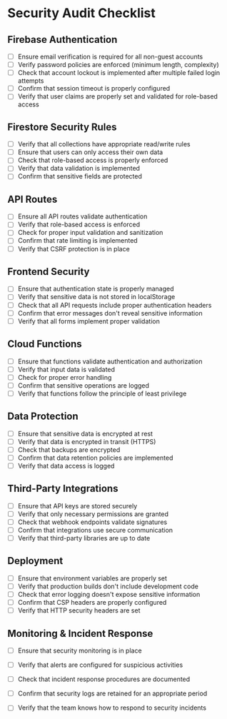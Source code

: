 # Security Audit Checklist

## Firebase Authentication
- [ ] Ensure email verification is required for all non-guest accounts
- [ ] Verify password policies are enforced (minimum length, complexity)
- [ ] Check that account lockout is implemented after multiple failed login attempts
- [ ] Confirm that session timeout is properly configured
- [ ] Verify that user claims are properly set and validated for role-based access

## Firestore Security Rules
- [ ] Verify that all collections have appropriate read/write rules
- [ ] Ensure that users can only access their own data
- [ ] Check that role-based access is properly enforced
- [ ] Verify that data validation is implemented
- [ ] Confirm that sensitive fields are protected

## API Routes
- [ ] Ensure all API routes validate authentication
- [ ] Verify that role-based access is enforced
- [ ] Check for proper input validation and sanitization
- [ ] Confirm that rate limiting is implemented
- [ ] Verify that CSRF protection is in place

## Frontend Security
- [ ] Ensure that authentication state is properly managed
- [ ] Verify that sensitive data is not stored in localStorage
- [ ] Check that all API requests include proper authentication headers
- [ ] Confirm that error messages don't reveal sensitive information
- [ ] Verify that all forms implement proper validation

## Cloud Functions
- [ ] Ensure that functions validate authentication and authorization
- [ ] Verify that input data is validated
- [ ] Check for proper error handling
- [ ] Confirm that sensitive operations are logged
- [ ] Verify that functions follow the principle of least privilege

## Data Protection
- [ ] Ensure that sensitive data is encrypted at rest
- [ ] Verify that data is encrypted in transit (HTTPS)
- [ ] Check that backups are encrypted
- [ ] Confirm that data retention policies are implemented
- [ ] Verify that data access is logged

## Third-Party Integrations
- [ ] Ensure that API keys are stored securely
- [ ] Verify that only necessary permissions are granted
- [ ] Check that webhook endpoints validate signatures
- [ ] Confirm that integrations use secure communication
- [ ] Verify that third-party libraries are up to date

## Deployment
- [ ] Ensure that environment variables are properly set
- [ ] Verify that production builds don't include development code
- [ ] Check that error logging doesn't expose sensitive information
- [ ] Confirm that CSP headers are properly configured
- [ ] Verify that HTTP security headers are set

## Monitoring & Incident Response
- [ ] Ensure that security monitoring is in place
- [ ] Verify that alerts are configured for suspicious activities
- [ ] Check that incident response procedures are documented
- [ ] Confirm that security logs are retained for an appropriate period
- [ ] Verify that the team knows how to respond to security incidents

